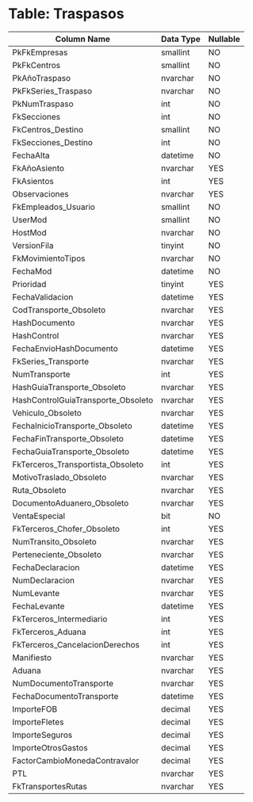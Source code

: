 # Table: Traspasos

| Column Name | Data Type | Nullable |
|-------------|-----------|----------|
| PkFkEmpresas | smallint | NO |
| PkFkCentros | smallint | NO |
| PkAñoTraspaso | nvarchar | NO |
| PkFkSeries_Traspaso | nvarchar | NO |
| PkNumTraspaso | int | NO |
| FkSecciones | int | NO |
| FkCentros_Destino | smallint | NO |
| FkSecciones_Destino | int | NO |
| FechaAlta | datetime | NO |
| FkAñoAsiento | nvarchar | YES |
| FkAsientos | int | YES |
| Observaciones | nvarchar | YES |
| FkEmpleados_Usuario | smallint | NO |
| UserMod | smallint | NO |
| HostMod | nvarchar | NO |
| VersionFila | tinyint | NO |
| FkMovimientoTipos | nvarchar | NO |
| FechaMod | datetime | NO |
| Prioridad | tinyint | YES |
| FechaValidacion | datetime | YES |
| CodTransporte_Obsoleto | nvarchar | YES |
| HashDocumento | nvarchar | YES |
| HashControl | nvarchar | YES |
| FechaEnvioHashDocumento | datetime | YES |
| FkSeries_Transporte | nvarchar | YES |
| NumTransporte | int | YES |
| HashGuiaTransporte_Obsoleto | nvarchar | YES |
| HashControlGuiaTransporte_Obsoleto | nvarchar | YES |
| Vehiculo_Obsoleto | nvarchar | YES |
| FechaInicioTransporte_Obsoleto | datetime | YES |
| FechaFinTransporte_Obsoleto | datetime | YES |
| FechaGuiaTransporte_Obsoleto | datetime | YES |
| FkTerceros_Transportista_Obsoleto | int | YES |
| MotivoTraslado_Obsoleto | nvarchar | YES |
| Ruta_Obsoleto | nvarchar | YES |
| DocumentoAduanero_Obsoleto | nvarchar | YES |
| VentaEspecial | bit | NO |
| FkTerceros_Chofer_Obsoleto | int | YES |
| NumTransito_Obsoleto | nvarchar | YES |
| Perteneciente_Obsoleto | nvarchar | YES |
| FechaDeclaracion | datetime | YES |
| NumDeclaracion | nvarchar | YES |
| NumLevante | nvarchar | YES |
| FechaLevante | datetime | YES |
| FkTerceros_Intermediario | int | YES |
| FkTerceros_Aduana | int | YES |
| FkTerceros_CancelacionDerechos | int | YES |
| Manifiesto | nvarchar | YES |
| Aduana | nvarchar | YES |
| NumDocumentoTransporte | nvarchar | YES |
| FechaDocumentoTransporte | datetime | YES |
| ImporteFOB | decimal | YES |
| ImporteFletes | decimal | YES |
| ImporteSeguros | decimal | YES |
| ImporteOtrosGastos | decimal | YES |
| FactorCambioMonedaContravalor | decimal | YES |
| PTL | nvarchar | YES |
| FkTransportesRutas | nvarchar | YES |
